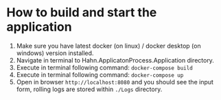 # How to build and start the application 
 1. Make sure you have latest docker (on linux) / docker desktop (on windows) version installed.
 2. Navigate in terminal to Hahn.ApplicatonProcess.Application directory.
 3. Execute in terminal following command: `docker-compose build`
 4. Execute in terminal following command: `docker-compose up`
 5. Open in browser `http://localhost:8080` and you should see the input form, rolling logs are stored within `./Logs` directory.